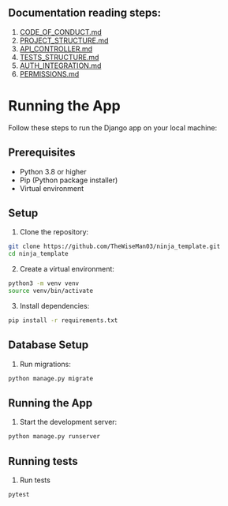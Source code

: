 ## Documentation reading steps:

1. [CODE_OF_CONDUCT.md](https://git.unicon.uz/j.rabbimov/django-ninja-template/-/blob/docs/docs/CODE_OF_CONDUCT.md)
2. [PROJECT_STRUCTURE.md](https://git.unicon.uz/j.rabbimov/django-ninja-template/-/blob/docs/docs/PROJECT_STRUCTURE.md)
3. [API_CONTROLLER.md](https://git.unicon.uz/j.rabbimov/django-ninja-template/-/blob/docs/docs/API_CONTROLLER.md)
4. [TESTS_STRUCTURE.md](https://git.unicon.uz/j.rabbimov/django-ninja-template/-/blob/docs/docs/TESTS_STRUCTURE.md)
5. [AUTH_INTEGRATION.md](https://git.unicon.uz/j.rabbimov/django-ninja-template/-/blob/docs/docs/AUTH_INTEGRATION.md)
6. [PERMISSIONS.md](https://git.unicon.uz/j.rabbimov/django-ninja-template/-/blob/feature/docs/PERMISSIONS.md)

# Running the App

Follow these steps to run the Django app on your local machine:

## Prerequisites

- Python 3.8 or higher
- Pip (Python package installer)
- Virtual environment

## Setup

1. Clone the repository:
```bash
git clone https://github.com/TheWiseMan03/ninja_template.git
cd ninja_template
```

2. Create a virtual environment:
```bash
python3 -m venv venv
source venv/bin/activate
```

3. Install dependencies:
```bash
pip install -r requirements.txt
```

## Database Setup

1. Run migrations:
```bash
python manage.py migrate
```

## Running the App

1. Start the development server:
```bash
python manage.py runserver
```

## Running tests
1. Run tests

```bash
pytest
```

